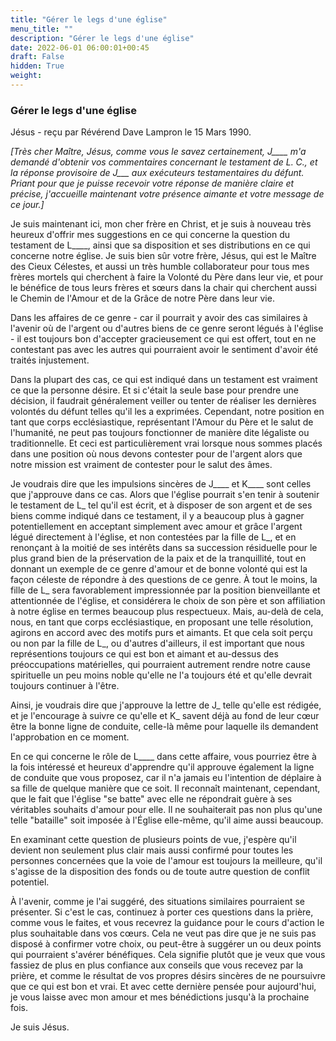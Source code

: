 ```yaml
---
title: "Gérer le legs d'une église"
menu_title: ""
description: "Gérer le legs d'une église"
date: 2022-06-01 06:00:01+00:45
draft: False
hidden: True
weight:
---
```

### Gérer le legs d'une église

Jésus - reçu par Révérend Dave Lampron le 15 Mars 1990.

*[Très cher Maître, Jésus, comme vous le savez certainement, J____ m'a demandé d'obtenir vos commentaires concernant le testament de L. C., et la réponse provisoire de J___ aux exécuteurs testamentaires du défunt. Priant pour que je puisse recevoir votre réponse de manière claire et précise, j'accueille maintenant votre présence aimante et votre message de ce jour.]*

Je suis maintenant ici, mon cher frère en Christ, et je suis à nouveau très heureux d'offrir mes suggestions en ce qui concerne la question du testament de L____, ainsi que sa disposition et ses distributions en ce qui concerne notre église. Je suis bien sûr votre frère, Jésus, qui est le Maître des Cieux Célestes, et aussi un très humble collaborateur pour tous mes frères mortels qui cherchent à faire la Volonté du Père dans leur vie, et pour le bénéfice de tous leurs frères et sœurs dans la chair qui cherchent aussi le Chemin de l'Amour et de la Grâce de notre Père dans leur vie.

Dans les affaires de ce genre - car il pourrait y avoir des cas similaires à l'avenir où de l'argent ou d'autres biens de ce genre seront légués à l'église - il est toujours bon d'accepter gracieusement ce qui est offert, tout en ne contestant pas avec les autres qui pourraient avoir le sentiment d'avoir été traités injustement.

Dans la plupart des cas, ce qui est indiqué dans un testament est vraiment ce que la personne désire. Et si c'était la seule base pour prendre une décision, il faudrait généralement veiller ou tenter de réaliser les dernières volontés du défunt telles qu'il les a exprimées. Cependant, notre position en tant que corps ecclésiastique, représentant l'Amour du Père et le salut de l'humanité, ne peut pas toujours fonctionner de manière dite légaliste ou traditionnelle. Et ceci est particulièrement vrai lorsque nous sommes placés dans une position où nous devons contester pour de l'argent alors que notre mission est vraiment de contester pour le salut des âmes.

Je voudrais dire que les impulsions sincères de J____ et K____ sont celles que j'approuve dans ce cas. Alors que l'église pourrait s'en tenir à soutenir le testament de L_ tel qu'il est écrit, et à disposer de son argent et de ses biens comme indiqué dans ce testament, il y a beaucoup plus à gagner potentiellement en acceptant simplement avec amour et grâce l'argent légué directement à l'église, et non contestées par la fille de L_, et en renonçant à la moitié de ses intérêts dans sa succession résiduelle pour le plus grand bien de la préservation de la paix et de la tranquillité, tout en donnant un exemple de ce genre d'amour et de bonne volonté qui est la façon céleste de répondre à des questions de ce genre. À tout le moins, la fille de L_ sera favorablement impressionnée par la position bienveillante et attentionnée de l'église, et considérera le choix de son père et son affiliation à notre église en termes beaucoup plus respectueux. Mais, au-delà de cela, nous, en tant que corps ecclésiastique, en proposant une telle résolution, agirons en accord avec des motifs purs et aimants. Et que cela soit perçu ou non par la fille de L_, ou d'autres d'ailleurs, il est important que nous représentions toujours ce qui est bon et aimant et au-dessus des préoccupations matérielles, qui pourraient autrement rendre notre cause spirituelle un peu moins noble qu'elle ne l'a toujours été et qu'elle devrait toujours continuer à l'être.

Ainsi, je voudrais dire que j'approuve la lettre de J_ telle qu'elle est rédigée, et je l'encourage à suivre ce qu'elle et K_ savent déjà au fond de leur cœur être la bonne ligne de conduite, celle-là même pour laquelle ils demandent l'approbation en ce moment.

En ce qui concerne le rôle de L____ dans cette affaire, vous pourriez être à la fois intéressé et heureux d'apprendre qu'il approuve également la ligne de conduite que vous proposez, car il n'a jamais eu l'intention de déplaire à sa fille de quelque manière que ce soit. Il reconnaît maintenant, cependant, que le fait que l'église "se batte" avec elle ne répondrait guère à ses véritables souhaits d'amour pour elle. Il ne souhaiterait pas non plus qu'une telle "bataille" soit imposée à l'Église elle-même, qu'il aime aussi beaucoup.

En examinant cette question de plusieurs points de vue, j'espère qu'il devient non seulement plus clair mais aussi confirmé pour toutes les personnes concernées que la voie de l'amour est toujours la meilleure, qu'il s'agisse de la disposition des fonds ou de toute autre question de conflit potentiel.

À l'avenir, comme je l'ai suggéré, des situations similaires pourraient se présenter. Si c'est le cas, continuez à porter ces questions dans la prière, comme vous le faites, et vous recevrez la guidance pour le cours d'action le plus souhaitable dans vos cœurs. Cela ne veut pas dire que je ne suis pas disposé à confirmer votre choix, ou peut-être à suggérer un ou deux points qui pourraient s'avérer bénéfiques. Cela signifie plutôt que je veux que vous fassiez de plus en plus confiance aux conseils que vous recevez par la prière, et comme le résultat de vos propres désirs sincères de ne poursuivre que ce qui est bon et vrai. Et avec cette dernière pensée pour aujourd'hui, je vous laisse avec mon amour et mes bénédictions jusqu'à la prochaine fois.

Je suis Jésus.